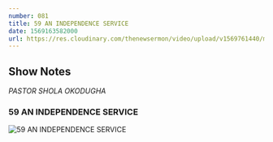 ```yaml
---
number: 081
title: 59 AN INDEPENDENCE SERVICE 
date: 1569163582000
url: https://res.cloudinary.com/thenewsermon/video/upload/v1569761440/messages/59_AN_INDEPENDENCE_SERVICE_-_29.09.2019_mixdown.mp3
---
```


## Show Notes
_PASTOR SHOLA OKODUGHA_

### 59 AN INDEPENDENCE SERVICE

![59 AN INDEPENDENCE SERVICE](https://res.cloudinary.com/thenewsermon/image/upload/v1569761554/sermon%20display%20pictures/59_An_Independence_Service_-_29.09.19.jpg)